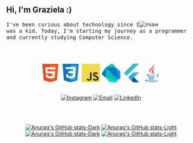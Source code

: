 <h2>Hi, I'm Graziela :)</h2>

<img src="gato.gif"  alt="miaw" width="150px" align="right"/>
<samp>I've been curious about technology since I was a kid. Today, I'm starting my journey as a programmer and currently studying Computer Science.</samp>

<br><br>

<div class="languages-svg" align="center">
        <img src="https://raw.githubusercontent.com/devicons/devicon/master/icons/html5/html5-original.svg" alt="HTML5" width="50px">
        <img src="https://raw.githubusercontent.com/devicons/devicon/master/icons/css3/css3-original.svg" alt="CSS3" width="50px">
        <img src="https://raw.githubusercontent.com/devicons/devicon/master/icons/javascript/javascript-original.svg" alt="JAVASCRIPT" width="50px">
        <img src="https://raw.githubusercontent.com/devicons/devicon/master/icons/dart/dart-original.svg" alt="DART" width="50px">
        <img src="https://raw.githubusercontent.com/devicons/devicon/master/icons/flutter/flutter-original.svg" alt="FLUTTER" width="50px">
        <img src="https://raw.githubusercontent.com/devicons/devicon/master/icons/java/java-original.svg" alt="JAVA" width="50px">
</div>

##

<div class="contact" align="center">
        <a href="https://www.instagram.com/graziela.llucena"><img src="https://img.shields.io/badge/-Instagram-%23E4405F?style=for-the-badge&logo=instagram&logoColor=white" alt="Instagram" target="_blank"></a>
        <a href="mailto:grazielalucena8@gmail.com"><img src="https://img.shields.io/badge/-Gmail-%23333?style=for-the-badge&logo=gmail&logoColor=white" alt="Email" target="_blank"></a>
        <a href="https://www.linkedin.com/in/graziela-lucena-dev"><img src="https://img.shields.io/badge/-LinkedIn-%230077B5?style=for-the-badge&logo=linkedin&logoColor=white" alt="LinkedIn" target="_blank"></a>
</div>

<br><br>

<div align="center">
        
[![Anurag's GitHub stats-Dark](https://github-readme-stats.vercel.app/api?username=Grazixz&show_icons=true&theme=dark#gh-dark-mode-only)](https://github.com/anuraghazra/github-readme-stats#gh-dark-mode-only)
[![Anurag's GitHub stats-Light](https://github-readme-stats.vercel.app/api?username=Grazixz&show_icons=true&theme=default#gh-light-mode-only)](https://github.com/anuraghazra/github-readme-stats#gh-light-mode-only)
[![Anurag's GitHub stats-Dark](https://github-readme-stats.vercel.app/api/top-langs/?username=Grazixz&layout=donut&theme=dark#gh-dark-mode-only)](https://github.com/anuraghazra/github-readme-stats#gh-dark-mode-only)
[![Anurag's GitHub stats-Light](https://github-readme-stats.vercel.app/api/top-langs/?username=Grazixz&layout=donut&theme=default#gh-light-mode-only)](https://github.com/anuraghazra/github-readme-stats#gh-light-mode-only)

</div>

